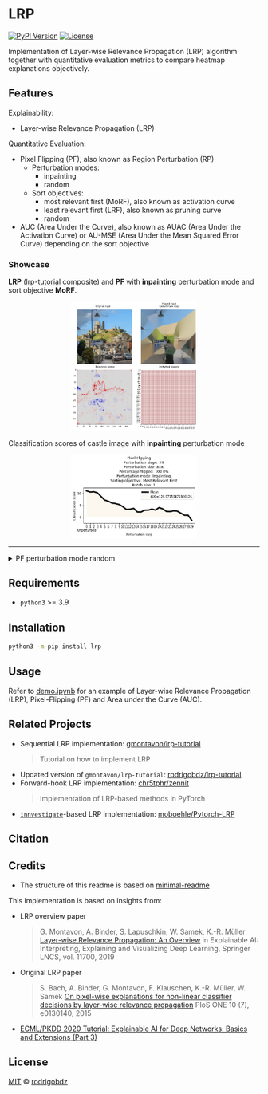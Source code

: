 # LRP

[![PyPI Version](https://img.shields.io/pypi/v/lrp)](https://pypi.org/project/lrp/)
[![License](https://img.shields.io/badge/license-MIT-blue)](license)

Implementation of Layer-wise Relevance Propagation (LRP) algorithm together with quantitative evaluation metrics to compare heatmap explanations objectively.

## Features

Explainability:

- Layer-wise Relevance Propagation (LRP)

Quantitative Evaluation:

- Pixel Flipping (PF), also known as Region Perturbation (RP)
  - Perturbation modes:
    - inpainting
    - random
  - Sort objectives:
    - most relevant first (MoRF), also known as activation curve
    - least relevant first (LRF), also known as pruning curve
    - random
- AUC (Area Under the Curve), also known as AUAC (Area Under the Activation Curve) or AU-MSE (Area Under the Mean Squared Error Curve) depending on the sort objective

### Showcase

**LRP** ([lrp-tutorial](https://git.tu-berlin.de/gmontavon/lrp-tutorial) composite) and **PF** with **inpainting** perturbation mode and sort objective **MoRF**.

<p align="center" width="100%">
    <img width="50%" src="./docs/images/castle-lrp-pf-auc-inpainting.png">
</p>

Classification scores of castle image with **inpainting** perturbation mode

<p align="center" width="100%">
    <img width="50%" src="./docs/images/castle-pf-auc-inpainting.png">
</p>

---

<details>
<summary>PF perturbation mode random</summary>
<p>

**LRP** ([lrp-tutorial](https://git.tu-berlin.de/gmontavon/lrp-tutorial) composite) and **PF** with **random** perturbation mode and sort objective **MoRF**.

<p align="center" width="100%">
    <img width="50%" src="./docs/images/castle-lrp-pf-auc-random.png">
</p>

Classification scores of castle image with random perturbation mode

<p align="center" width="100%">
    <img width="50%" src="./docs/images/castle-pf-auc-random.png">
</p>

</p>
</details>

## Requirements

- `python3` >= 3.9

## Installation

```sh
python3 -m pip install lrp
```

## Usage

Refer to [demo.ipynb](./demo.ipynb) for an example of Layer-wise Relevance Propagation (LRP), Pixel-Flipping (PF) and Area under the Curve (AUC).

## Related Projects

- Sequential LRP implementation: [gmontavon/lrp-tutorial](https://git.tu-berlin.de/gmontavon/lrp-tutorial)
  > Tutorial on how to implement LRP
- Updated version of `gmontavon/lrp-tutorial`: [rodrigobdz/lrp-tutorial](https://git.tu-berlin.de/rodrigobdz/lrp-tutorial)
- Forward-hook LRP implementation: [chr5tphr/zennit](https://github.com/chr5tphr/zennit)
  > Implementation of LRP-based methods in PyTorch
- [`innvestigate`](https://github.com/albermax/innvestigate)-based LRP implementation: [moboehle/Pytorch-LRP](https://github.com/moboehle/Pytorch-LRP)

## Citation

## Credits

- The structure of this readme is based on [minimal-readme](https://github.com/rodrigobdz/minimal-readme)

This implementation is based on insights from:

- LRP overview paper

  > G. Montavon, A. Binder, S. Lapuschkin, W. Samek, K.-R. Müller
  > [Layer-wise Relevance Propagation: An Overview](https://doi.org/10.1007/978-3-030-28954-6_10)
  > in Explainable AI: Interpreting, Explaining and Visualizing Deep Learning, Springer LNCS, vol. 11700, 2019

- Original LRP paper

  > S. Bach, A. Binder, G. Montavon, F. Klauschen, K.-R. Müller, W. Samek
  > [On pixel-wise explanations for non-linear classifier decisions by layer-wise relevance propagation](https://doi.org/10.1371/journal.pone.0130140)
  > PloS ONE 10 (7), e0130140, 2015

- [ECML/PKDD 2020 Tutorial: Explainable AI for Deep Networks: Basics and Extensions (Part 3)](http://heatmapping.org/slides/2020_ECML_3.pdf)

## License

[MIT](LICENSE) © [rodrigobdz](https://github.com/rodrigobdz/)
